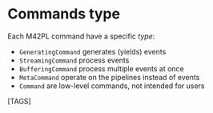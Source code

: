 # Commands type

Each M42PL command have a specific _type_:

* `GeneratingCommand` generates (yields) events
* `StreamingCommand` process events
* `BufferingCommand` process multiple events at once
* `MetaCommand` operate on the pipelines instead of events
* `Command` are low-level commands, not intended for users

[TAGS]
